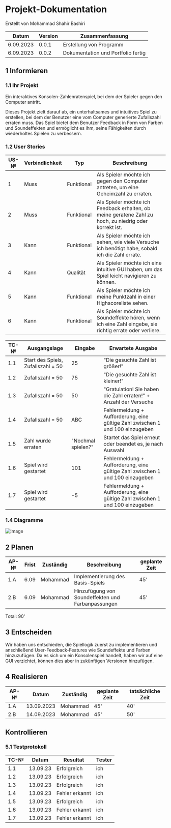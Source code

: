 # Projekt-Dokumentation
 
Erstellt von Mohammad Shahir Bashiri

| Datum | Version | Zusammenfassung |
| --- | --- | --- |
| 6.09.2023 | 0.0.1 | Erstellung von Programm |
| 6.09.2023 | 0.0.2 | Dokumentation und Portfolio fertig |



## 1 Informieren

### 1.1 Ihr Projekt

Ein interaktives Konsolen-Zahlenratenspiel, bei dem der Spieler gegen den Computer antritt.

Dieses Projekt zielt darauf ab, ein unterhaltsames und intuitives Spiel zu erstellen, bei dem der Benutzer eine vom Computer generierte Zufallszahl erraten muss. Das Spiel bietet dem Benutzer Feedback in Form von Farben und Soundeffekten und ermöglicht es ihm, seine Fähigkeiten durch wiederholtes Spielen zu verbessern. 

### 1.2 User Stories

| US-№ | Verbindlichkeit | Typ | Beschreibung |
| --- | --- | --- | --- |
| 1 | Muss | Funktional | Als Spieler möchte ich gegen den Computer antreten, um eine Geheimzahl zu erraten. |
| 2 | Muss | Funktional | Als Spieler möchte ich Feedback erhalten, ob meine geratene Zahl zu hoch, zu niedrig oder korrekt ist. |
| 3 | Kann | Funktional | Als Spieler möchte ich sehen, wie viele Versuche ich benötigt habe, sobald ich die Zahl errate. |
| 4 | Kann | Qualität | Als Spieler möchte ich eine intuitive GUI haben, um das Spiel leicht navigieren zu können. |
| 5 | Kann | Funktional | Als Spieler möchte ich meine Punktzahl in einer Highscoreliste sehen. |
| 6 | Kann | Funktional | Als Spieler möchte ich Soundeffekte hören, wenn ich eine Zahl eingebe, sie richtig errate oder verliere. |

| TC-№ | Ausgangslage                     | Eingabe           | Erwartete Ausgabe                                                            |
|------|----------------------------------|-------------------|------------------------------------------------------------------------------|
| 1.1  | Start des Spiels, Zufallszahl = 50 | 25               | "Die gesuchte Zahl ist größer!"                                             |
| 1.2  | Zufallszahl = 50                 | 75               | "Die gesuchte Zahl ist kleiner!"                                              |
| 1.3  | Zufallszahl = 50                 | 50               | "Gratulation! Sie haben die Zahl erraten!" + Anzahl der Versuche              |
| 1.4  | Zufallszahl = 50                 | ABC              | Fehlermeldung + Aufforderung, eine gültige Zahl zwischen 1 und 100 einzugeben |
| 1.5  | Zahl wurde erraten               | "Nochmal spielen?"| Startet das Spiel erneut oder beendet es, je nach Auswahl                    |
| 1.6  | Spiel wird gestartet             | 101              | Fehlermeldung + Aufforderung, eine gültige Zahl zwischen 1 und 100 einzugeben |
| 1.7  | Spiel wird gestartet             | -5               | Fehlermeldung + Aufforderung, eine gültige Zahl zwischen 1 und 100 einzugeben |

### 1.4 Diagramme

![image](https://github.com/ShaheerBashiri/LA1300/assets/111045708/ecfd7051-b40f-4876-92a4-ef4e76cf50d4)


## 2 Planen

| AP-№ | Frist | Zuständig | Beschreibung | geplante Zeit |
| --- | --- | --- | --- | --- |
| 1.A | 6.09 | Mohammad | Implementierung des Basis-Spiels | 45' |
| 2.B | 6.09 | Mohammad | Hinzufügung von Soundeffekten und Farbanpassungen | 45' |

Total: 90'

## 3 Entscheiden

Wir haben uns entschieden, die Spiellogik zuerst zu implementieren und anschließend User-Feedback-Features wie Soundeffekte und Farben hinzuzufügen. Da es sich um ein Konsolenspiel handelt, haben wir auf eine GUI verzichtet, können dies aber in zukünftigen Versionen hinzufügen.

## 4 Realisieren

| AP-№ | Datum | Zuständig | geplante Zeit | tatsächliche Zeit |
| --- | --- | --- | --- | --- |
| 1.A | 13.09.2023 | Mohammad | 45' | 40' |
| 2.B | 14.09.2023 | Mohammad | 45' | 50' |

## Kontrollieren

### 5.1 Testprotokoll

| TC-№ | Datum   | Resultat        | Tester |
|------|---------|-----------------|--------|
| 1.1  | 13.09.23| Erfolgreich     | ich    |
| 1.2  | 13.09.23| Erfolgreich     | ich    |
| 1.3  | 13.09.23| Erfolgreich     | ich    |
| 1.4  | 13.09.23| Fehler erkannt  | ich    |
| 1.5  | 13.09.23| Erfolgreich     | ich    |
| 1.6  | 13.09.23| Fehler erkannt  | ich    |
| 1.7  | 13.09.23| Fehler erkannt  | ich    |





